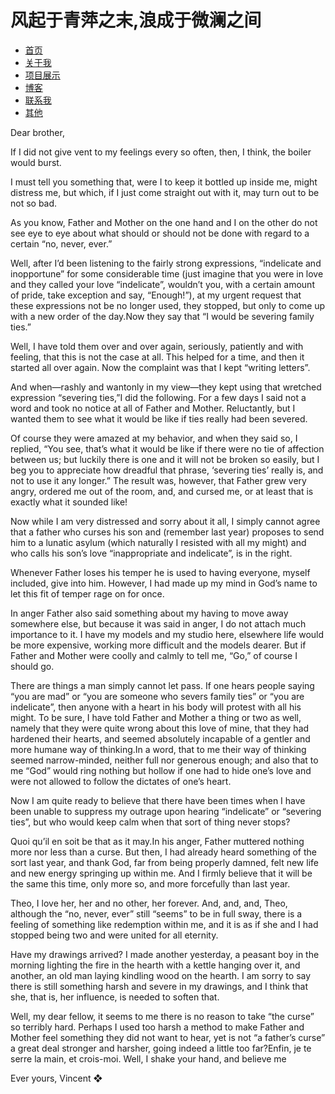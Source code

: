# 风起于青萍之末,浪成于微澜之间

- [首页](index.md)
- [关于我](about.md)
- [项目展示](projects.md)
- [博客](blog.md)
- [联系我](contact.html)
- [其他](others.html)

Dear brother,

If I did not give vent to my feelings every so often, then, I think, the boiler would burst.

I must tell you something that, were I to keep it bottled up inside me, might distress me, but which, if I just come straight out with it, may turn out to be not so bad.

As you know, Father and Mother on the one hand and I on the other do not see eye to eye about what should or should not be done with regard to a certain “no, never, ever.”

Well, after I’d been listening to the fairly strong expressions, “indelicate and inopportune” for some considerable time (just imagine that you were in love and they called your love “indelicate”, wouldn’t you, with a certain amount of pride, take exception and say, “Enough!”), at my urgent request that these expressions not be no longer used, they stopped, but only to come up with a new order of the day.Now they say that “I would be severing family ties.”

Well, I have told them over and over again, seriously, patiently and with feeling, that this is not the case at all. This helped for a time, and then it started all over again. Now the complaint was that I kept “writing letters”.

And when—rashly and wantonly in my view—they kept using that wretched expression “severing ties,”I did the following. For a few days I said not a word and took no notice at all of Father and Mother. Reluctantly, but I wanted them to see what it would be like if ties really had been severed.

Of course they were amazed at my behavior, and when they said so, I replied, “You see, that’s what it would be like if there were no tie of affection between us; but luckily there is one and it will not be broken so easily, but I beg you to appreciate how dreadful that phrase, ‘severing ties’ really is, and not to use it any longer.” The result was, however, that Father grew very angry, ordered me out of the room, and, and cursed me, or at least that is exactly what it sounded like!

Now while I am very distressed and sorry about it all, I simply cannot agree that a father who curses his son and (remember last year) proposes to send him to a lunatic asylum (which naturally I resisted with all my might) and who calls his son’s love “inappropriate and indelicate”, is in the right.

Whenever Father loses his temper he is used to having everyone, myself included, give into him. However, I had made up my mind in God’s name to let this fit of temper rage on for once.

In anger Father also said something about my having to move away somewhere else, but because it was said in anger, I do not attach much importance to it. I have my models and my studio here, elsewhere life would be more expensive, working more difficult and the models dearer. But if Father and Mother were coolly and calmly to tell me, “Go,” of course I should go.

There are things a man simply cannot let pass. If one hears people saying “you are mad” or “you are someone who severs family ties” or “you are indelicate”, then anyone with a heart in his body will protest with all his might. To be sure, I have told Father and Mother a thing or two as well, namely that they were quite wrong about this love of mine, that they had hardened their hearts, and seemed absolutely incapable of a gentler and more humane way of thinking.In a word, that to me their way of thinking seemed narrow-minded, neither full nor generous enough; and also that to me “God” would ring nothing but hollow if one had to hide one’s love and were not allowed to follow the dictates of one’s heart.

Now I am quite ready to believe that there have been times when I have been unable to suppress my outrage upon hearing “indelicate” or “severing ties”, but who would keep calm when that sort of thing never stops?

Quoi qu’il en soit be that as it may.In his anger, Father muttered nothing more nor less than a curse. But then, I had already heard something of the sort last year, and thank God, far from being properly damned, felt new life and new energy springing up within me. And I firmly believe that it will be the same this time, only more so, and more forcefully than last year.

Theo, I love her, her and no other, her forever. And, and, and, Theo, although the “no, never, ever” still “seems” to be in full sway, there is a feeling of something like redemption within me, and it is as if she and I had stopped being two and were united for all eternity. 

Have my drawings arrived? I made another yesterday, a peasant boy in the morning lighting the fire in the hearth with a kettle hanging over it, and another, an old man laying kindling wood on the hearth. I am sorry to say there is still something harsh and severe in my drawings, and I think that she, that is, her influence, is needed to soften that.

Well, my dear fellow, it seems to me there is no reason to take “the curse” so terribly hard. Perhaps I used too harsh a method to make Father and Mother feel something they did not want to hear, yet is not “a father’s curse” a great deal stronger and harsher, going indeed a little too far?Enfin, je te serre la main, et crois-moi. Well, I shake your hand, and believe me

Ever yours, Vincent ❖
